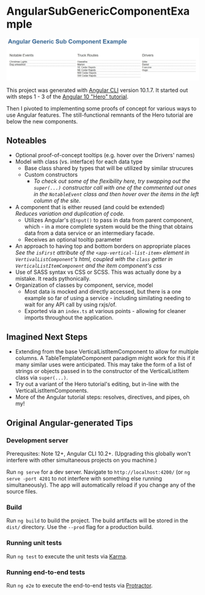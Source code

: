 # AngularSubGenericComponentExample

![screenshot](screenshot.jpg)

This project was generated with [Angular CLI](https://github.com/angular/angular-cli) version 10.1.7. It started out with steps 1 - 3 of the [Angular 10 "Hero" tutorial](https://v10.angular.io/tutorial/toh-pt1). 

Then I pivoted to implementing some proofs of concept for various ways to use Angular features. The still-functional remnants of the Hero tutorial are below the new components.

## Noteables
* Optional proof-of-concept tooltips (e.g. hover over the Drivers' names)
* Model with class (vs. interface) for each data type
  * Base class shared by types that will be utilized by similar strucures
  * Custom constructors
    * *To check out some of the flexibility here, try swapping out the `super(...)` constructor call with one of the commented out ones in the `NotableEvent` class and then hover over the items in the left column of the site.*
* A component that is either reused (and could be extended)<br> _Reduces variation and duplication of code._
  * Utilizes Angular's `@Input()` to pass in data from parent component, which - in a more complete system would be the thing that obtains data from a data service or an intermediary facade.
  * Receives an optional tooltip parameter
* An approach to having top and bottom borders on appropriate places<br>
_See the `isFirst` attribute of the `<app-vertical-list-item>` element in `VertivalListComponent`'s html, coupled with the `class` getter in `VerticalListItemComponent` and the item component's css_
* Use of SASS syntax vs CSS or SCSS. This was actually done by a mistake. It reads pythonically.
* Organization of classes by component, service, model
  * Most data is mocked and directly accessed, but there is a one example so far of using a service - including similating needing to wait for any API call by using rxjs/of.
  * Exported via an `index.ts` at various points - allowing for cleaner imports throughout the application.

## Imagined Next Steps
* Extending from the base VerticalListItemComponent to allow for multiple columns. A TableTemplateComponent paradigm might work for this if it many similar uses were anticipated. This may take the form of a list of strings or objects passed in to the constructor of the VerticalListItem class via `super(...)`.
* Try out a variant of the Hero tutorial's editing, but in-line with the VerticalListItemComponents.
* More of the Angular tutorial steps: resolves, directives, and pipes, oh my!

## Original Angular-generated Tips

### Development server

Prerequsites: Note 12+, Angular CLI 10.2+. (Upgrading this globally won't interfere with other simultaneous projects on you machine.)

Run `ng serve` for a dev server. Navigate to `http://localhost:4200/` (or `ng serve -port 4201` to not interfere with something else running simultaneously). The app will automatically reload if you change any of the source files.

### Build

Run `ng build` to build the project. The build artifacts will be stored in the `dist/` directory. Use the `--prod` flag for a production build.

### Running unit tests

Run `ng test` to execute the unit tests via [Karma](https://karma-runner.github.io).

### Running end-to-end tests

Run `ng e2e` to execute the end-to-end tests via [Protractor](http://www.protractortest.org/).

